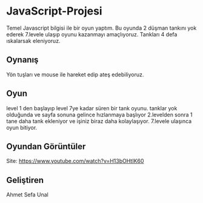 # JavaScript-Projesi
Temel Javascript bilgisi ile bir oyun yaptım.
Bu oyunda 2 düşman tankını yok ederek 7.levele ulaşıp oyunu kazanmayı amaçlıyoruz.
Tankları 4 defa ıskalarsak eleniyoruz.
## Oynanış
Yön tuşları ve mouse ile hareket edip ateş edebiliyoruz.
## Oyun
level 1 den başlayıp level 7ye kadar süren bir tank oyunu.
tanklar yok olduğunda ve sayfa sonuna gelince hızlanmaya başlıyor
2.levelden sonra 1 tane daha tank ekleniyor ve işiniz biraz daha kolaylaşıyor.
7.levele ulaşınca oyun bitiyor.
## Oyundan Görüntüler
Site: https://www.youtube.com/watch?v=H13bOHtIK60
## Geliştiren
Ahmet Sefa Unal

